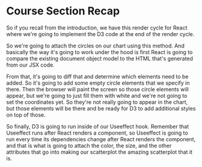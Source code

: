 # Course Section Recap

So if you recall from the introduction, we have this render cycle for React where
we're going to implement the D3 code at the end of the render cycle.

So we're going to attach the circles on our chart using this method. And basically
the way it's going to work under the hood is first React is going to compare the
existing document object model to the HTML that's generated from our JSX code.

From that, it's going to diff that and determine which elements need to be added. So
it's going to add some empty circle elements that we specify in there. Then the
browser will paint the screen so those circle elements will appear, but we're
going to just fill them with white and we're not going to set the coordinates yet.
So they're not really going to appear in the chart, but those elements will be
there and be ready for D3 to add additional styles on top of those.

So finally, D3 is going to run inside of our Useeffect hook. Remember that Useeffect
runs after React renders a component, so Useeffect is going to run every time its
dependencies change after React renders the component, and that is what is going to
attach the color, the size, and the other attributes that go into making our
scatterplot the amazing scatterplot that it is.
